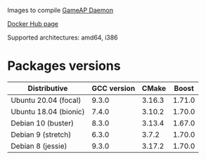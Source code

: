 Images to compile [GameAP Daemon](https://github.com/gameap/daemon)

[Docker Hub page](https://hub.docker.com/r/knik/gdaemon-build)

Supported architectures: amd64, i386

# Packages versions

| Distributive                  | GCC version  | CMake            | Boost   |
|-------------------------------|--------------|------------------|---------|
| Ubuntu 20.04 (focal)          | 9.3.0        | 3.16.3           | 1.71.0  |
| Ubuntu 18.04 (bionic)         | 7.4.0        | 3.10.2           | 1.70.0  |
| Debian 10 (buster)            | 8.3.0        | 3.13.4           | 1.67.0  |
| Debian 9 (stretch)            | 6.3.0        | 3.7.2            | 1.70.0  |
| Debian 8 (jessie)             | 9.3.0        | 3.17.2           | 1.70.0  |

